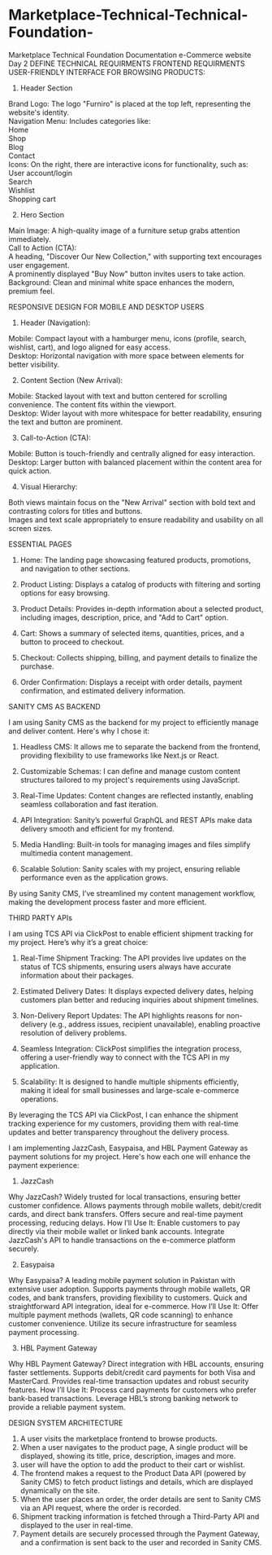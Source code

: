 # Marketplace-Technical-Technical-Foundation-
Marketplace Technical Foundation Documentation e-Commerce website Day 2
DEFINE TECHNICAL REQUIRMENTS
FRONTEND REQUIRMENTS
USER-FRIENDLY INTERFACE FOR BROWSING PRODUCTS:
1. Header Section					
					
Brand Logo: The logo "Furniro" is placed at the top left, representing the website's identity.					
Navigation Menu: Includes categories like:					
Home					
Shop					
Blog					
Contact					
Icons: On the right, there are interactive icons for functionality, such as:					
User account/login					
Search					
Wishlist					
Shopping cart					
					
					
					
2. Hero Section					
					
Main Image: A high-quality image of a furniture setup grabs attention immediately.					
Call to Action (CTA):					
A heading, "Discover Our New Collection," with supporting text encourages user engagement.					
A prominently displayed "Buy Now" button invites users to take action.					
Background: Clean and minimal white space enhances the modern, premium feel.

RESPONSIVE DESIGN FOR MOBILE AND DESKTOP USERS



1. Header (Navigation):	
	
Mobile: Compact layout with a hamburger menu, icons (profile, search, wishlist, cart), and logo aligned for easy access.	
Desktop: Horizontal navigation with more space between elements for better visibility.	
	
2. Content Section (New Arrival):	
	
Mobile: Stacked layout with text and button centered for scrolling convenience. The content fits within the viewport.	
Desktop: Wider layout with more whitespace for better readability, ensuring the text and button are prominent.	
	
3. Call-to-Action (CTA):	
	
Mobile: Button is touch-friendly and centrally aligned for easy interaction.	
Desktop: Larger button with balanced placement within the content area for quick action.	
	
4. Visual Hierarchy:	
	
Both views maintain focus on the "New Arrival" section with bold text and contrasting colors for titles and buttons.	
Images and text scale appropriately to ensure readability and usability on all screen sizes.	

ESSENTIAL PAGES

1. Home:
The landing page showcasing featured products, promotions, and navigation to other sections.

2. Product Listing:
Displays a catalog of products with filtering and sorting options for easy browsing.

3. Product Details:
Provides in-depth information about a selected product, including images, description, price, and "Add to Cart" option.

4. Cart:
Shows a summary of selected items, quantities, prices, and a button to proceed to checkout.

5. Checkout:
Collects shipping, billing, and payment details to finalize the purchase.

6. Order Confirmation:
Displays a receipt with order details, payment confirmation, and estimated delivery information.

SANITY CMS AS BACKEND

I am using Sanity CMS as the backend for my project to efficiently manage and deliver content. Here's why I chose it:

1. Headless CMS:
It allows me to separate the backend from the frontend, providing flexibility to use frameworks like Next.js or React.

2. Customizable Schemas:
I can define and manage custom content structures tailored to my project's requirements using JavaScript.

3. Real-Time Updates:
Content changes are reflected instantly, enabling seamless collaboration and fast iteration.

4. API Integration:
Sanity’s powerful GraphQL and REST APIs make data delivery smooth and efficient for my frontend.

5. Media Handling:
Built-in tools for managing images and files simplify multimedia content management.

6. Scalable Solution:
Sanity scales with my project, ensuring reliable performance even as the application grows.

By using Sanity CMS, I’ve streamlined my content management workflow, making the development process faster and more efficient.

THIRD PARTY APIs

I am using TCS API via ClickPost to enable efficient shipment tracking for my project. Here’s why it’s a great choice:

1. Real-Time Shipment Tracking:
The API provides live updates on the status of TCS shipments, ensuring users always have accurate information about their packages.

2. Estimated Delivery Dates:
It displays expected delivery dates, helping customers plan better and reducing inquiries about shipment timelines.

3. Non-Delivery Report Updates:
The API highlights reasons for non-delivery (e.g., address issues, recipient unavailable), enabling proactive resolution of delivery problems.

4. Seamless Integration:
ClickPost simplifies the integration process, offering a user-friendly way to connect with the TCS API in my application.

5. Scalability:
It is designed to handle multiple shipments efficiently, making it ideal for small businesses and large-scale e-commerce operations.

By leveraging the TCS API via ClickPost, I can enhance the shipment tracking experience for my customers, providing them with real-time updates and better transparency throughout the delivery process.



I am implementing JazzCash, Easypaisa, and HBL Payment Gateway as payment solutions for my project. Here's how each one will enhance the payment experience:

1. JazzCash

Why JazzCash?
Widely trusted for local transactions, ensuring better customer confidence.
Allows payments through mobile wallets, debit/credit cards, and direct bank transfers.
Offers secure and real-time payment processing, reducing delays.
How I’ll Use It:
Enable customers to pay directly via their mobile wallet or linked bank accounts.
Integrate JazzCash's API to handle transactions on the e-commerce platform securely.



2. Easypaisa

Why Easypaisa?
A leading mobile payment solution in Pakistan with extensive user adoption.
Supports payments through mobile wallets, QR codes, and bank transfers, providing flexibility to customers.
Quick and straightforward API integration, ideal for e-commerce.
How I’ll Use It:
Offer multiple payment methods (wallets, QR code scanning) to enhance customer convenience.
Utilize its secure infrastructure for seamless payment processing.



3. HBL Payment Gateway

Why HBL Payment Gateway?
Direct integration with HBL accounts, ensuring faster settlements.
Supports debit/credit card payments for both Visa and MasterCard.
Provides real-time transaction updates and robust security features.
How I’ll Use It:
Process card payments for customers who prefer bank-based transactions.
Leverage HBL’s strong banking network to provide a reliable payment system.

DESIGN SYSTEM ARCHITECTURE

1. A user visits the marketplace frontend to browse products.
2. When a user navigates to the product page, A single product will be displayed, showing its title, price, description, images and more. 
3. user will have the option to add the product to their cart or wishlist.
4. The frontend makes a request to the Product Data API (powered by Sanity CMS)
to fetch product listings and details, which are displayed dynamically on the site.
5. When the user places an order, the order details are sent to Sanity CMS via an
API request, where the order is recorded.
6. Shipment tracking information is fetched through a Third-Party API and
displayed to the user in real-time.
7. Payment details are securely processed through the Payment Gateway, and a
confirmation is sent back to the user and recorded in Sanity CMS.






